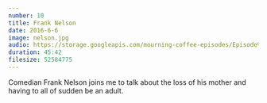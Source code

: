 ```yaml
---
number: 10
title: Frank Nelson
date: 2016-6-6
image: nelson.jpg
audio: https://storage.googleapis.com/mourning-coffee-episodes/Episode%209%20-%20Frank%20Nelson%20Release.mp3
duration: 45:42
filesize: 52584775
---
```


Comedian Frank Nelson joins me to talk about the loss of his mother and having to all of sudden be an adult. 
